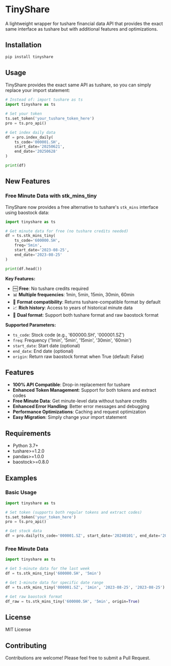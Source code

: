# TinyShare

A lightweight wrapper for tushare financial data API that provides the exact same interface as tushare but with additional features and optimizations.

## Installation

```bash
pip install tinyshare
```

## Usage

TinyShare provides the exact same API as tushare, so you can simply replace your import statement:

```python
# Instead of: import tushare as ts
import tinyshare as ts

# Set your token
ts.set_token('your_tushare_token_here')
pro = ts.pro_api()

# Get index daily data
df = pro.index_daily(
    ts_code='000001.SH',
    start_date='20250621',
    end_date='20250628'
)

print(df)
```

## New Features

### Free Minute Data with stk_mins_tiny

TinyShare now provides a free alternative to tushare's `stk_mins` interface using baostock data:

```python
import tinyshare as ts

# Get minute data for free (no tushare credits needed)
df = ts.stk_mins_tiny(
    ts_code='600000.SH',
    freq='5min',
    start_date='2023-08-25',
    end_date='2023-08-25'
)

print(df.head())
```

**Key Features:**
- 🆓 **Free**: No tushare credits required
- 📊 **Multiple frequencies**: 1min, 5min, 15min, 30min, 60min
- 🔄 **Format compatibility**: Returns tushare-compatible format by default
- 📈 **Rich history**: Access to years of historical minute data
- 🎯 **Dual format**: Support both tushare format and raw baostock format

**Supported Parameters:**
- `ts_code`: Stock code (e.g., '600000.SH', '000001.SZ')
- `freq`: Frequency ('1min', '5min', '15min', '30min', '60min')
- `start_date`: Start date (optional)
- `end_date`: End date (optional)
- `origin`: Return raw baostock format when True (default: False)

## Features

- **100% API Compatible**: Drop-in replacement for tushare
- **Enhanced Token Management**: Support for both tokens and extract codes
- **Free Minute Data**: Get minute-level data without tushare credits
- **Enhanced Error Handling**: Better error messages and debugging
- **Performance Optimizations**: Caching and request optimization
- **Easy Migration**: Simply change your import statement

## Requirements

- Python 3.7+
- tushare>=1.2.0
- pandas>=1.0.0
- baostock>=0.8.0

## Examples

### Basic Usage
```python
import tinyshare as ts

# Set token (supports both regular tokens and extract codes)
ts.set_token('your_token_here')
pro = ts.pro_api()

# Get stock data
df = pro.daily(ts_code='000001.SZ', start_date='20240101', end_date='20240131')
```

### Free Minute Data
```python
import tinyshare as ts

# Get 5-minute data for the last week
df = ts.stk_mins_tiny('600000.SH', '5min')

# Get 1-minute data for specific date range
df = ts.stk_mins_tiny('000001.SZ', '1min', '2023-08-25', '2023-08-25')

# Get raw baostock format
df_raw = ts.stk_mins_tiny('600000.SH', '5min', origin=True)
```

## License

MIT License

## Contributing

Contributions are welcome! Please feel free to submit a Pull Request. 